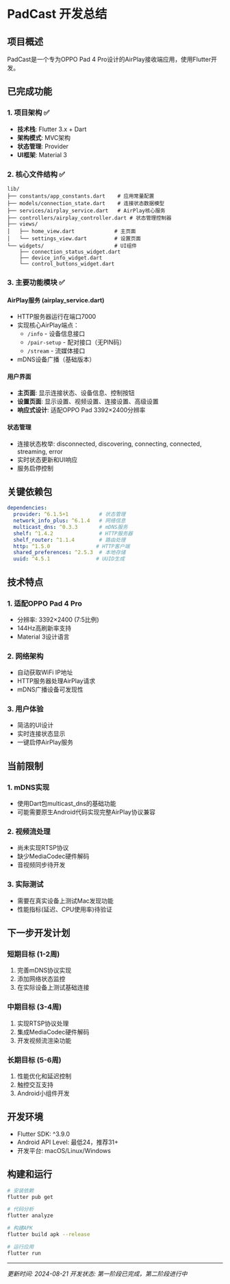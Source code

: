 # PadCast 开发总结

## 项目概述
PadCast是一个专为OPPO Pad 4 Pro设计的AirPlay接收端应用，使用Flutter开发。

## 已完成功能

### 1. 项目架构 ✅
- **技术栈**: Flutter 3.x + Dart
- **架构模式**: MVC架构
- **状态管理**: Provider
- **UI框架**: Material 3

### 2. 核心文件结构 ✅
```
lib/
├── constants/app_constants.dart    # 应用常量配置
├── models/connection_state.dart    # 连接状态数据模型
├── services/airplay_service.dart   # AirPlay核心服务
├── controllers/airplay_controller.dart # 状态管理控制器
├── views/
│   ├── home_view.dart             # 主页面
│   └── settings_view.dart         # 设置页面
└── widgets/                       # UI组件
    ├── connection_status_widget.dart
    ├── device_info_widget.dart
    └── control_buttons_widget.dart
```

### 3. 主要功能模块 ✅

#### AirPlay服务 (airplay_service.dart)
- HTTP服务器运行在端口7000
- 实现核心AirPlay端点：
  - `/info` - 设备信息接口
  - `/pair-setup` - 配对接口（无PIN码）
  - `/stream` - 流媒体接口
- mDNS设备广播（基础版本）

#### 用户界面
- **主页面**: 显示连接状态、设备信息、控制按钮
- **设置页面**: 显示设置、视频设置、连接设置、高级设置
- **响应式设计**: 适配OPPO Pad 3392×2400分辨率

#### 状态管理
- 连接状态枚举: disconnected, discovering, connecting, connected, streaming, error
- 实时状态更新和UI响应
- 服务启停控制

## 关键依赖包
```yaml
dependencies:
  provider: ^6.1.5+1          # 状态管理
  network_info_plus: ^6.1.4   # 网络信息
  multicast_dns: ^0.3.3       # mDNS服务
  shelf: ^1.4.2               # HTTP服务器
  shelf_router: ^1.1.4        # 路由处理
  http: ^1.5.0               # HTTP客户端
  shared_preferences: ^2.5.3  # 本地存储
  uuid: ^4.5.1               # UUID生成
```

## 技术特点

### 1. 适配OPPO Pad 4 Pro
- 分辨率: 3392×2400 (7:5比例)
- 144Hz高刷新率支持
- Material 3设计语言

### 2. 网络架构
- 自动获取WiFi IP地址
- HTTP服务器处理AirPlay请求
- mDNS广播设备可发现性

### 3. 用户体验
- 简洁的UI设计
- 实时连接状态显示
- 一键启停AirPlay服务

## 当前限制

### 1. mDNS实现
- 使用Dart包multicast_dns的基础功能
- 可能需要原生Android代码实现完整AirPlay协议兼容

### 2. 视频流处理
- 尚未实现RTSP协议
- 缺少MediaCodec硬件解码
- 音视频同步待开发

### 3. 实际测试
- 需要在真实设备上测试Mac发现功能
- 性能指标(延迟、CPU使用率)待验证

## 下一步开发计划

### 短期目标 (1-2周)
1. 完善mDNS协议实现
2. 添加网络状态监控
3. 在实际设备上测试基础连接

### 中期目标 (3-4周)
1. 实现RTSP协议处理
2. 集成MediaCodec硬件解码
3. 开发视频流渲染功能

### 长期目标 (5-6周)
1. 性能优化和延迟控制
2. 触控交互支持
3. Android小组件开发

## 开发环境
- Flutter SDK: ^3.9.0
- Android API Level: 最低24，推荐31+
- 开发平台: macOS/Linux/Windows

## 构建和运行
```bash
# 安装依赖
flutter pub get

# 代码分析
flutter analyze

# 构建APK
flutter build apk --release

# 运行应用
flutter run
```

---
*更新时间: 2024-08-21*
*开发状态: 第一阶段已完成，第二阶段进行中*